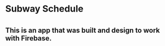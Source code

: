 # Subway Schedule <h1>

# <h2> This is an app that was built and design to work with **Firebase**. <h2>